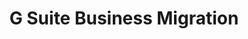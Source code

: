 ---
sort_key: 6
layout: sku
id: g-suite-business-migration-setup
title: G Suite Business Migration
heading: G Suite Business Migration
sub-title: Emails, contacts and calendars migrated for 5 users. Unlimited mailboxes configured for your team.
features:
 - feature: Files, Emails, Contacts and Calendars migrated for 5 users
 - feature: Unlimited mailboxes configured for your team
 - feature: Professional project management
 - feature: Less than 30 days full implementation time
 - feature: 30 days post-project support
price: 1499
unit: setup
---